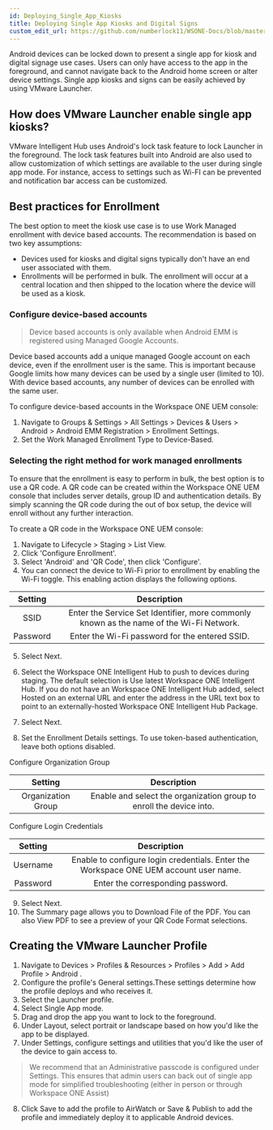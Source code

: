 ```yaml
---
id: Deploying_Single_App_Kiosks
title: Deploying Single App Kiosks and Digital Signs
custom_edit_url: https://github.com/numberlock11/WSONE-Docs/blob/master/docs/Google/Deploying_Single_App_Kiosks.md
---
```


Android devices can be locked down to present a single app for kiosk and digital signage use cases. Users can only have access to the app in the foreground, and cannot navigate back to the Android home screen or alter device settings. Single app kiosks and signs can be easily achieved by using VMware Launcher.

## How does VMware Launcher enable single app kiosks?
VMware Intelligent Hub uses Android's lock task feature to lock Launcher in the foreground. The lock task features built into Android are also used to allow customization of which settings are available to the user during single app mode. For instance, access to settings such as Wi-FI can be prevented and notification bar access can be customized.

## Best practices for Enrollment
The best option to meet the kiosk use case is to use Work Managed enrollment with device based accounts. The recommendation is based on two key assumptions:

* Devices used for kiosks and digital signs typically don't have an end user associated with them.
* Enrollments will be performed in bulk. The enrollment will occur at a central location and then shipped to the location where the device will be used as a kiosk.

### Configure device-based accounts
> Device based accounts is only available when Android EMM is registered using Managed Google Accounts.

Device based accounts add a unique managed Google account on each device, even if the enrollment user is the same. This is important because Google limits how many devices can be used by a single user (limited to 10). With device based accounts, any number of devices can be enrolled with the same user.

To configure device-based accounts in the Workspace ONE UEM console:
1. Navigate to Groups & Settings > All Settings > Devices & Users > Android > Android EMM Registration > Enrollment Settings.
2. Set the Work Managed Enrollment Type to Device-Based.

### Selecting the right method for work managed enrollments
To ensure that the enrollment is easy to perform in bulk, the best option is to use a QR code. A QR code can be created within the Workspace ONE UEM console that includes server details, group ID and authentication details. By simply scanning the QR code during the out of box setup, the device will enroll without any further interaction.

To create a QR code in the Workspace ONE UEM console:
1. Navigate to Lifecycle > Staging > List View.
2. Click 'Configure Enrollment'.
3. Select 'Android' and 'QR Code', then click 'Configure'.
4. You can connect the device to Wi-Fi prior to enrollment by enabling the Wi-Fi toggle. This enabling action displays the following options.

|  Setting |                                       Description                                       |
|:--------:|:---------------------------------------------------------------------------------------:|
| SSID     | Enter the Service Set Identifier, more commonly known as the name of the Wi-Fi Network. |
| Password | Enter the Wi-Fi password for the entered SSID.                                          |

5. Select Next.

6. Select the Workspace ONE Intelligent Hub to push to devices during staging. The default selection is Use latest Workspace ONE Intelligent Hub. If you do not have an Workspace ONE Intelligent Hub added, select Hosted on an external URL and enter the address in the URL text box to point to an externally-hosted Workspace ONE Intelligent Hub Package.

7. Select Next.

8. Set the Enrollment Details settings. To use token-based authentication, leave both options disabled.

Configure Organization Group

|       Setting      |                             Description                             |
|:------------------:|:-------------------------------------------------------------------:|
| Organization Group | Enable and select the organization group to enroll the device into. |

Configure Login Credentials

|  Setting |                                      Description                                      |
|:--------:|:-------------------------------------------------------------------------------------:|
| Username | Enable to configure login credentials. Enter the Workspace ONE UEM account user name. |
| Password | Enter the corresponding password.                                                     |

9. Select Next.
10. The Summary page allows you to Download File of the PDF. You can also View PDF to see a preview of your QR Code Format selections.


## Creating the VMware Launcher Profile

1. Navigate to Devices > Profiles & Resources > Profiles > Add > Add Profile > Android .
2. Configure the profile's General settings.These settings determine how the profile deploys and who receives it.
3. Select the Launcher profile.
4. Select Single App mode.
5. Drag and drop the app you want to lock to the foreground.
6. Under Layout, select portrait or landscape based on how you'd like the app to be displayed.
7. Under Settings, configure settings and utilities that you'd like the user of the device to gain access to.
> We recommend that an Administrative passcode is configured under Settings. This ensures that admin users can back out of single app mode for simplified troubleshooting (either in person or through Workspace ONE Assist)

8. Click Save to add the profile to AirWatch or Save & Publish to add the profile and immediately deploy it to applicable Android devices.
